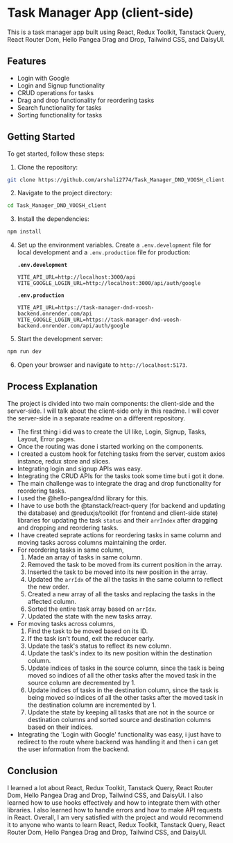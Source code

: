# Task Manager App (client-side)

This is a task manager app built using React, Redux Toolkit, Tanstack Query, React Router Dom, Hello Pangea Drag and Drop, Tailwind CSS, and DaisyUI.

## Features

- Login with Google
- Login and Signup functionality
- CRUD operations for tasks
- Drag and drop functionality for reordering tasks
- Search functionality for tasks
- Sorting functionality for tasks

## Getting Started

To get started, follow these steps:

1. Clone the repository:

```bash
git clone https://github.com/arshali2774/Task_Manager_DND_VOOSH_client.git
```

2. Navigate to the project directory:

```bash
cd Task_Manager_DND_VOOSH_client
```

3. Install the dependencies:

```bash
npm install
```

4. Set up the environment variables. Create a `.env.development` file for local development and a `.env.production` file for production:

   **`.env.development`**

   ```env
   VITE_API_URL=http://localhost:3000/api
   VITE_GOOGLE_LOGIN_URL=http://localhost:3000/api/auth/google
   ```

   **`.env.production`**

   ```env
   VITE_API_URL=https://task-manager-dnd-voosh-backend.onrender.com/api
   VITE_GOOGLE_LOGIN_URL=https://task-manager-dnd-voosh-backend.onrender.com/api/auth/google
   ```

5. Start the development server:

```bash
npm run dev
```

6. Open your browser and navigate to `http://localhost:5173`.

## Process Explanation

The project is divided into two main components: the client-side and the server-side. I will talk about the client-side only in this readme. I will cover the server-side in a separate readme on a different repository.

- The first thing i did was to create the UI like, Login, Signup, Tasks, Layout, Error pages.
- Once the routing was done i started working on the components.
- I created a custom hook for fetching tasks from the server, custom axios instance, redux store and slices.
- Integrating login and signup APIs was easy.
- Integrating the CRUD APIs for the tasks took some time but i got it done.
- The main challenge was to integrate the drag and drop functionality for reordering tasks.
- I used the @hello-pangea/dnd library for this.
- I have to use both the @tanstack/react-query (for backend and updating the database) and @reduxjs/toolkit (for frontend and client-side state) libraries for updating the task `status` and their `arrIndex` after dragging and dropping and reordering tasks.
- I have created seprate actions for reordering tasks in same column and moving tasks across columns maintaining the order.
- For reordering tasks in same column,
  1. Made an array of tasks in same column.
  2. Removed the task to be moved from its current position in the array.
  3. Inserted the task to be moved into its new position in the array.
  4. Updated the `arrIdx` of the all the tasks in the same column to reflect the new order.
  5. Created a new array of all the tasks and replacing the tasks in the affected column.
  6. Sorted the entire task array based on `arrIdx`.
  7. Updated the state with the new tasks array.
- For moving tasks across columns,
  1. Find the task to be moved based on its ID.
  2. If the task isn't found, exit the reducer early.
  3. Update the task's status to reflect its new column.
  4. Update the task's index to its new position within the destination column.
  5. Update indices of tasks in the source column, since the task is being moved so indices of all the other tasks after the moved task in the source column are decremented by 1.
  6. Update indices of tasks in the destination column, since the task is being moved so indices of all the other tasks after the moved task in the destination column are incremented by 1.
  7. Update the state by keeping all tasks that are not in the source or destination columns and sorted source and destination columns based on their indices.
- Integrating the 'Login with Google' functionality was easy, i just have to redirect to the route where backend was handling it and then i can get the user information from the backend.

## Conclusion

I learned a lot about React, Redux Toolkit, Tanstack Query, React Router Dom, Hello Pangea Drag and Drop, Tailwind CSS, and DaisyUI. I also learned how to use hooks effectively and how to integrate them with other libraries. I also learned how to handle errors and how to make API requests in React. Overall, I am very satisfied with the project and would recommend it to anyone who wants to learn React, Redux Toolkit, Tanstack Query, React Router Dom, Hello Pangea Drag and Drop, Tailwind CSS, and DaisyUI.
